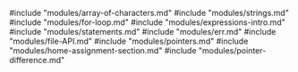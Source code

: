 #include "modules/array-of-characters.md"
#include "modules/strings.md"
#include "modules/for-loop.md"
#include "modules/expressions-intro.md"
#include "modules/statements.md"
#include "modules/err.md"
#include "modules/file-API.md"
#include "modules/pointers.md"
#include "modules/home-assignment-section.md"
#include "modules/pointer-difference.md"
